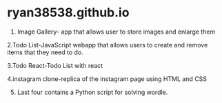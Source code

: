 # ryan38538.github.io

1. Image Gallery- app that allows user to store images and enlarge them

2.Todo List-JavaScript webapp that allows users to create and remove items that they need to do.

3.Todo React-Todo List with react

4.instagram clone-replica of the instagram page using HTML and CSS

5. Last four contains a Python script for solving wordle.
